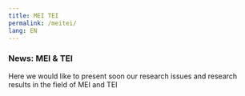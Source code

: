 ```yaml
---
title: MEI TEI
permalink: /meitei/
lang: EN
---
```


### News: MEI & TEI
Here we would like to present soon our research issues and research results in the field of MEI and TEI
